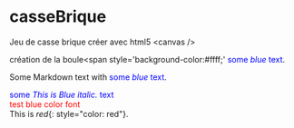 # casseBrique
Jeu de casse brique créer avec html5 &lt;canvas />

création de la boule<span style='background-color:#ffff;'</span> 
<span style="color:blue">some *blue* text</span>.  
<p>Some Markdown text with <span style="color:blue">some <em>blue</em> text</span>.</p>  

<span style="color:blue">some *This is Blue italic.* text</span>  
<font color='red'>test blue color font</font>  
This is *red*{: style="color: red"}.  


